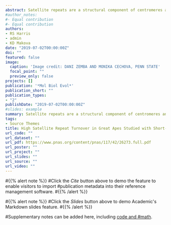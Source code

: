 ```yaml
---
abstract: Satellite repeats are a structural component of centromeres and telomeres, and in some instances, their divergence is known to drive speciation. Due to their highly repetitive nature, satellite sequences have been understudied and underrepresented in genome assemblies. To investigate their turnover in great apes, we studied satellite repeats of unit sizes up to 50 bp in human, chimpanzee, bonobo, gorilla, and Sumatran and Bornean orangutans, using unassembled short and long sequencing reads. The density of satellite repeats, as identified from accurate short reads (Illumina), varied greatly among great ape genomes. These were dominated by a handful of abundant repeated motifs, frequently shared among species, which formed two groups -- 1) the (AATGG)n repeat (critical for heat shock response) and its derivatives; and 2) subtelomeric 32-mers involved in telomeric metabolism. Using the densities of abundant repeats, individuals could be classified into species. However, clustering did not reproduce the accepted species phylogeny, suggesting rapid repeat evolution. Several abundant repeats were enriched in males versus females; using Y chromosome assemblies or Fluorescent In Situ Hybridization, we validated their location on the Y. Finally, applying a novel computational tool, we identified many satellite repeats completely embedded within long Oxford Nanopore and Pacific Biosciences reads. Such repeats were up to 59 kb in length and consisted of perfect repeats interspersed with other similar sequences. Our results based on sequencing reads generated with three different technologies provide the first detailed characterization of great ape satellite repeats, and open new avenues for exploring their functions.
#author_notes:
#- Equal contribution
#- Equal contribution
authors:
- RS Harris
- admin
- KD Makova
date: "2019-07-02T00:00:00Z"
doi: ""
featured: false
image:
  caption: 'Image credit: DANI ZEMBA AND MONIKA CECHOVA, PENN STATE'
  focal_point: ""
  preview_only: false
projects: []
publication: '*Mol Biol Evol*'
publication_short: ""
publication_types:
- "2"
publishDate: "2019-07-02T00:00:00Z"
#slides: example
summary: Satellite repeats are a structural component of centromeres and telomeres, and in some instances, their divergence is known to drive speciation. Due to their highly repetitive nature, satellite sequences have been understudied and underrepresented in genome assemblies. To investigate their turnover in great apes, we studied satellite repeats of unit sizes up to 50 bp in human, chimpanzee, bonobo, gorilla, and Sumatran and Bornean orangutans, using unassembled short and long sequencing reads. The density of satellite repeats, as identified from accurate short reads (Illumina), varied greatly among great ape genomes. These were dominated by a handful of abundant repeated motifs, frequently shared among species, which formed two groups -- 1) the (AATGG)n repeat (critical for heat shock response) and its derivatives; and 2) subtelomeric 32-mers involved in telomeric metabolism. Using the densities of abundant repeats, individuals could be classified into species. However, clustering did not reproduce the accepted species phylogeny, suggesting rapid repeat evolution. Several abundant repeats were enriched in males versus females; using Y chromosome assemblies or Fluorescent In Situ Hybridization, we validated their location on the Y. Finally, applying a novel computational tool, we identified many satellite repeats completely embedded within long Oxford Nanopore and Pacific Biosciences reads. Such repeats were up to 59 kb in length and consisted of perfect repeats interspersed with other similar sequences. Our results based on sequencing reads generated with three different technologies provide the first detailed characterization of great ape satellite repeats, and open new avenues for exploring their functions.
tags:
- Source Themes
title: High Satellite Repeat Turnover in Great Apes Studied with Short- and Long-Read Technologies
url_code: ""
url_dataset: ""
url_pdf: https://www.pnas.org/content/pnas/117/42/26273.full.pdf
url_poster: ""
url_project: ""
url_slides: ""
url_source: ""
url_video: ""
---
```


#{{% alert note %}}
#Click the *Cite* button above to demo the feature to enable visitors to import #publication metadata into their reference management software.
#{{% /alert %}}

#{{% alert note %}}
#Click the *Slides* button above to demo Academic's Markdown slides feature.
#{{% /alert %}}

#Supplementary notes can be added here, including [code and #math](https://sourcethemes.com/academic/docs/writing-markdown-latex/).
